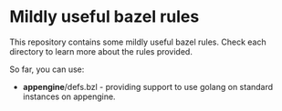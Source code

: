 # Mildly useful bazel rules

This repository contains some mildly useful bazel rules.
Check each directory to learn more about the rules provided.

So far, you can use:

* **appengine**/defs.bzl - providing support to use golang on
  standard instances on appengine.
